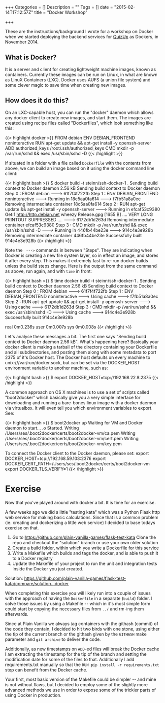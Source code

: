 +++
Categories = []
Description = ""
Tags = []
date = "2015-02-14T17:12:57Z"
title = "Docker Workshop"

+++

These are the instructions/background I wrote for a workshop on Docker
when we started deploying the backend services for
<a href="http://www.quizup.com">QuizUp</a> as Dockers, in November 2014.

What is Docker?
---------------

It is a server and client for creating lightweight machine images, known
as containers.  Currently these images can be run on Linux, in what are
known as LinuX Containers (LXC).  Docker uses AUFS (a union file system)
and some clever magic to save time when creating new images.  

How does it do this?
--------------------

On an LXC-capable host, you can run the "docker" daemon which allows any
docker client to create new images, and start them.  The images are created
using recipe files called "Dockerfiles", which look something like this:

{{< highlight docker >}}
FROM debian
ENV DEBIAN_FRONTEND noninteractive
RUN apt-get update && apt-get install -y openssh-server
ADD authorized_keys /root/.ssh/authorized_keys
CMD mkdir -p /var/run/sshd && exec /usr/sbin/sshd -D
{{< /highlight >}}

If situated in a folder with a file called `Dockerfile` with the contents
from above, we can build an image based on it using the docker command line
client:

{{< highlight bash >}}
$ docker build -t steinn/ssh-docker-1 .
Sending build context to Docker daemon  2.56 kB
Sending build context to Docker daemon
Step 0 : FROM debian
---> 61f7f4f722fb
Step 1 : ENV DEBIAN_FRONTEND noninteractive
---> Running in 18c5aa0fa614
---> f7fb51a8a0ec
Removing intermediate container 18c5aa0fa614
Step 2 : RUN apt-get update && apt-get install -y openssh-server
---> Running in efcaf53c9380
Get:1 http://http.debian.net wheezy Release.gpg [1655 B]
.... VERY LONG PRINTOUT SUPPRESSED ....
---> 6172db1d263d
Removing intermediate container efcaf53c9380
Step 3 : CMD mkdir -p /var/run/sshd && exec /usr/sbin/sshd -D
---> Running in 446fb44be23e
---> 914c4e3e928b
Removing intermediate container 446fb44be23e
Successfully built 914c4e3e928b
{{< /highlight >}}

Note the ` --->` commands in between "Steps".  They are indicating when
Docker is creating a new file system layer, so in effect an image, and stores
it after every step.  This makes it extremely fast to re-run docker builds
unless the build steps change.  Here is the output from the same command as
above, run again, and with `time` in front:

{{< highlight bash >}}
$ time docker build -t steinn/ssh-docker-1 .
Sending build context to Docker daemon  2.56 kB
Sending build context to Docker daemon
Step 0 : FROM debian
---> 61f7f4f722fb
Step 1 : ENV DEBIAN_FRONTEND noninteractive
---> Using cache
---> f7fb51a8a0ec
Step 2 : RUN apt-get update && apt-get install -y openssh-server
---> Using cache
---> 6172db1d263d
Step 3 : CMD mkdir -p /var/run/sshd && exec /usr/sbin/sshd -D
---> Using cache
---> 914c4e3e928b
Successfully built 914c4e3e928b

real        0m0.236s
user        0m0.007s
sys 0m0.008s
{{< /highlight >}}


Let's analyse these messages a bit.  The first one says "Sending build
context to Docker daemon  2.56 kB".  What's happening here?  Basically
your docker client is making a tarball of the directory containing your
Dockerfile and all subdirectories, and posting them along with some
metadata to port 2375 of it's Docker host.  The Docker host defaults on
every machine to unix:///var/run/docker.sock, but can be set via the
DOCKER_HOST environment variable to another machine, such as:

{{< highlight bash >}}
$ export DOCKER_HOST=tcp://192.168.22.8:2375
{{< /highlight >}}

A common approach on OS X machines is to use a set of scripts called
"boot2docker" which basically give you a very simple interface for
downloading and running a bare-bones linux image with a docker daemon
via virtualbox.  It will even tell you which environment variables to
export.  See:

{{< highlight bash >}}
$ boot2docker up
Waiting for VM and Docker daemon to start...
.o
Started.
Writing /Users/ses/.boot2docker/certs/boot2docker-vm/ca.pem
Writing /Users/ses/.boot2docker/certs/boot2docker-vm/cert.pem
Writing /Users/ses/.boot2docker/certs/boot2docker-vm/key.pem

To connect the Docker client to the Docker daemon, please set:
export DOCKER_HOST=tcp://192.168.59.103:2376
export DOCKER_CERT_PATH=/Users/ses/.boot2docker/certs/boot2docker-vm
export DOCKER_TLS_VERIFY=1
{{< /highlight >}}


Exercise
========

Now that you've played around with docker a bit. It is time for an exercise.

A few weeks ago we did a little "testing kata" which was a Python Flask http
web service for making basic calculations.  Since that is a common problem
(ie. creating and dockerizing a little web service) I decided to base todays
exercise on that.

1. Go to https://github.com/plain-vanilla-games/flask-test-kata
   Clone the repo and checkout the "solution" branch or use your own older solution
2. Create a build folder, within which you write a Dockerfile for this service
3. Write a Makefile which builds and tags the docker, and is able to push it to
   a Docker registry
4. Update the Makefile of your project to run the unit and integration tests
   Inside the Docker you just created.

Solution: 
https://github.com/plain-vanilla-games/flask-test-kata/compare/solution...docker

When completing this exercise you will likely run into a couple of issues with
the approach of having the `Dockerfile` in a separate (`build`) folder.  I solve
those issues by using a Makefile -- which in it's most simple form could start
by copying the necessary files from `../` and rm-ing them afterwards.

Since at Plain Vanilla we always tag containers with the githash (commit) of the
code they contain, I decided to hit two birds with one stone, using either the
tip of the current branch or the githash given by the `GITHASH` make parameter and
`git archive` to deliver the code.

Additionally, as new timestamps on `ADD`-ed files will break the Docker cache I
am extracting the timestamp for the tip of the branch and setting the modification
date for some of the files to that.  Additionally I add requirements.txt manually
so that the `RUN pip install -r requirements.txt` step can benefit from the Docker
cache.

Your first, most basic version of the Makefile could be simpler -- and mine is not
without flaws, but I decided to employ some of the slightly more advanced methods
we use in order to expose some of the trickier parts of using Docker in production.
